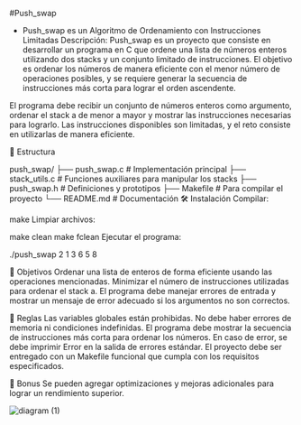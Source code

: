 #Push_swap 
- Push_swap es un Algoritmo de Ordenamiento con Instrucciones Limitadas
Descripción: Push_swap es un proyecto que consiste en desarrollar un programa en C que ordene una lista de números enteros
utilizando dos stacks y un conjunto limitado de instrucciones.
El objetivo es ordenar los números de manera eficiente con el menor número de operaciones posibles,
y se requiere generar la secuencia de instrucciones más corta para lograr el orden ascendente.

El programa debe recibir un conjunto de números enteros como argumento, 
ordenar el stack a de menor a mayor y mostrar las instrucciones necesarias para lograrlo.
Las instrucciones disponibles son limitadas, y el reto consiste en utilizarlas de manera eficiente.


📂 Estructura

push_swap/
├── push_swap.c           # Implementación principal
├── stack_utils.c         # Funciones auxiliares para manipular los stacks
├── push_swap.h           # Definiciones y prototipos
├── Makefile              # Para compilar el proyecto
└── README.md             # Documentación
🛠️ Instalación
Compilar:

make
Limpiar archivos:

make clean
make fclean
Ejecutar el programa:

./push_swap 2 1 3 6 5 8

🎯 Objetivos
Ordenar una lista de enteros de forma eficiente usando las operaciones mencionadas.
Minimizar el número de instrucciones utilizadas para ordenar el stack a.
El programa debe manejar errores de entrada y mostrar un mensaje de error adecuado si los argumentos no son correctos.

📝 Reglas
Las variables globales están prohibidas.
No debe haber errores de memoria ni condiciones indefinidas.
El programa debe mostrar la secuencia de instrucciones más corta para ordenar los números.
En caso de error, se debe imprimir Error en la salida de errores estándar.
El proyecto debe ser entregado con un Makefile funcional que cumpla con los requisitos especificados.

🎁 Bonus
Se pueden agregar optimizaciones y mejoras adicionales para lograr un rendimiento superior.

![diagram (1)](https://github.com/user-attachments/assets/dc04fff1-e6af-4a87-b0c6-eda6e8fb0ea9)


